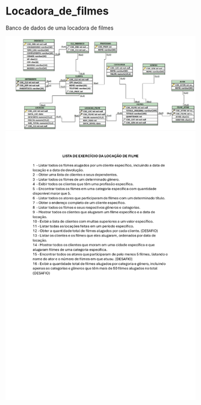 # Locadora_de_filmes

Banco de dados de uma locadora de filmes 

<img src="/MicrosoftTeams-imagem.png">
<img src="/listadeatividade.jpg">


